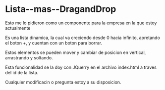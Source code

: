 # Lista--mas--DragandDrop

Esto me lo pidieron como un componente para la empresa en la que estoy actualmente

Es una lista dinamica, la cual va creciendo desde 0 hacia infinito, apretando el boton +, y cuentan con un boton para borrar.

Estos elementos se pueden mover y cambiar de posicion en vertical, arrastrando y soltando.

Esta funcionalidad se la doy con JQuerry en el archivo index.html a traves del id de la lista.

Cualquier modificacin o pregunta estoy a su disposicion.

